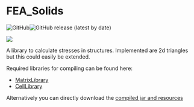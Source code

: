 # FEA_Solids

<img alt="GitHub" src="https://img.shields.io/github/license/Luecx/FEA_Solids"><img alt="GitHub release (latest by date)" src="https://img.shields.io/github/v/release/Luecx/FEA_Solids">

![](https://image.prntscr.com/image/1TgsUl6jTWyXefpJSgqI1Q.png)


A library to calculate stresses in structures.
Implemented are 2d triangles but this could easily be extended.

Required libraries for compiling can be found here:
 * [MatrixLibrary](https://github.com/Luecx/MatrixLibrary)
 * [CellLibrary](https://github.com/Luecx/CellLibrary)

Alternatively you can directly download the [compiled jar and resources](https://github.com/Luecx/FEA_Solids/tree/master/compiled)










